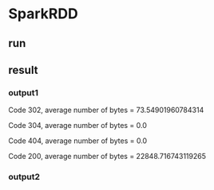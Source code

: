 # SparkRDD

## run

## result

### output1

Code 302, average number of bytes = 73.54901960784314

Code 304, average number of bytes = 0.0

Code 404, average number of bytes = 0.0

Code 200, average number of bytes = 22848.716743119265

### output2

